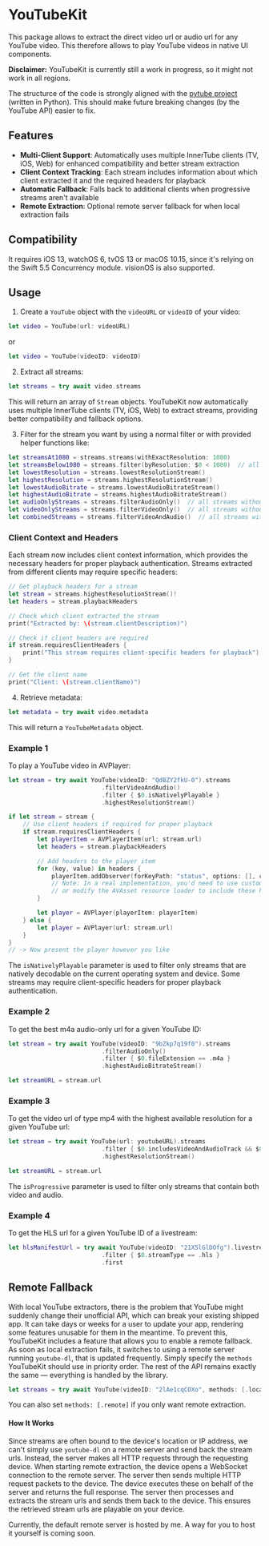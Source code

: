 # YouTubeKit

This package allows to extract the direct video url or audio url for any YouTube video. This therefore allows to play YouTube videos in native UI components.

**Disclaimer:** YouTubeKit is currently still a work in progress, so it might not work in all regions.

The structurce of the code is strongly aligned with the [pytube project](https://github.com/pytube/pytube) (written in Python). This should make future breaking changes (by the YouTube API) easier to fix.

## Features

- **Multi-Client Support**: Automatically uses multiple InnerTube clients (TV, iOS, Web) for enhanced compatibility and better stream extraction
- **Client Context Tracking**: Each stream includes information about which client extracted it and the required headers for playback
- **Automatic Fallback**: Falls back to additional clients when progressive streams aren't available
- **Remote Extraction**: Optional remote server fallback for when local extraction fails

## Compatibility
It requires iOS 13, watchOS 6, tvOS 13 or macOS 10.15, since it's relying on the Swift 5.5 Concurrency module. visionOS is also supported.


## Usage

1. Create a `YouTube` object with the `videoURL` or `videoID` of your video:
```swift
let video = YouTube(url: videoURL)
```
or
```swift
let video = YouTube(videoID: videoID)
```


2. Extract all streams:
```swift
let streams = try await video.streams
```
This will return an array of `Stream` objects. YouTubeKit now automatically uses multiple InnerTube clients (TV, iOS, Web) to extract streams, providing better compatibility and fallback options.


3. Filter for the stream you want by using a normal filter or with provided helper functions like:
```swift
let streamsAt1080 = streams.streams(withExactResolution: 1080)
let streamsBelow1080 = streams.filter(byResolution: $0 < 1080)  // all streams with resolution lower than 1080p
let lowestResolution = streams.lowestResolutionStream()
let highestResolution = streams.highestResolutionStream()
let lowestAudioBitrate = streams.lowestAudioBitrateStream()
let highestAudioBitrate = streams.highestAudioBitrateStream()
let audioOnlyStreams = streams.filterAudioOnly()  // all streams without video track
let videoOnlyStreams = streams.filterVideoOnly()  // all streams without audio track
let combinedStreams = streams.filterVideoAndAudio()  // all streams with both video and audio track
```

### Client Context and Headers

Each stream now includes client context information, which provides the necessary headers for proper playback authentication. Streams extracted from different clients may require specific headers:

```swift
// Get playback headers for a stream
let stream = streams.highestResolutionStream()!
let headers = stream.playbackHeaders

// Check which client extracted the stream
print("Extracted by: \(stream.clientDescription)")

// Check if client headers are required
if stream.requiresClientHeaders {
    print("This stream requires client-specific headers for playback")
}

// Get the client name
print("Client: \(stream.clientName)")
```

4. Retrieve metadata:
```swift
let metadata = try await video.metadata
```
This will return a `YouTubeMetadata` object.



### Example 1
To play a YouTube video in AVPlayer:
```swift
let stream = try await YouTube(videoID: "QdBZY2fkU-0").streams
                          .filterVideoAndAudio()
                          .filter { $0.isNativelyPlayable }
                          .highestResolutionStream()

if let stream = stream {
    // Use client headers if required for proper playback
    if stream.requiresClientHeaders {
        let playerItem = AVPlayerItem(url: stream.url)
        let headers = stream.playbackHeaders

        // Add headers to the player item
        for (key, value) in headers {
            playerItem.addObserver(forKeyPath: "status", options: [], context: nil)
            // Note: In a real implementation, you'd need to use custom URL loading
            // or modify the AVAsset resource loader to include these headers
        }

        let player = AVPlayer(playerItem: playerItem)
    } else {
        let player = AVPlayer(url: stream.url)
    }
}
// -> Now present the player however you like
```
The `isNativelyPlayable` parameter is used to filter only streams that are natively decodable on the current operating system and device. Some streams may require client-specific headers for proper playback authentication.


### Example 2
To get the best m4a audio-only url for a given YouTube ID:
```swift
let stream = try await YouTube(videoID: "9bZkp7q19f0").streams
                          .filterAudioOnly()
                          .filter { $0.fileExtension == .m4a }
                          .highestAudioBitrateStream()

let streamURL = stream.url
```


### Example 3
To get the video url of type mp4 with the highest available resolution for a given YouTube url:
```swift
let stream = try await YouTube(url: youtubeURL).streams
                          .filter { $0.includesVideoAndAudioTrack && $0.fileExtension == .mp4 }
                          .highestResolutionStream()

let streamURL = stream.url                      
```
The `isProgressive` parameter is used to filter only streams that contain both video and audio.


### Example 4
To get the HLS url for a given YouTube ID of a livestream:
```swift
let hlsManifestUrl = try await YouTube(videoID: "21X5lGlDOfg").livestreams
                          .filter { $0.streamType == .hls }
                          .first
```


## Remote Fallback
With local YouTube extractors, there is the problem that YouTube might suddenly change their unofficial API, which can break your existing shipped app. It can take days or weeks for a user to update your app, rendering some features unusable for them in the meantime. To prevent this, YouTubeKit includes a feature that allows you to enable a remote fallback. As soon as local extraction fails, it switches to using a remote server running `youtube-dl`, that is updated frequently.
Simply specify the `methods` YouTubeKit should use in priority order. The rest of the API remains exactly the same — everything is handled by the library.
```swift
let streams = try await YouTube(videoID: "2lAe1cqCOXo", methods: [.local, .remote]).streams
```
You can also set `methods: [.remote]` if you only want remote extraction.

#### How It Works
Since streams are often bound to the device's location or IP address, we can't simply use `youtube-dl` on a remote server and send back the stream urls. Instead, the server makes all HTTP requests through the requesting device. When starting remote extraction, the device opens a WebSocket connection to the remote server. The server then sends multiple HTTP request packets to the device. The device executes these on behalf of the server and returns the full response. The server then processes and extracts the stream urls and sends them back to the device. This ensures the retrieved stream urls are playable on your device.

Currently, the default remote server is hosted by me. A way for you to host it yourself is coming soon.


